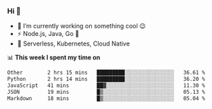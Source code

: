 ### Hi 👋

<!--
**nodejh/nodejh** is a ✨ _special_ ✨ repository because its `README.md` (this file) appears on your GitHub profile.

Here are some ideas to get you started:

- 🔭 I’m currently working on ...
- 🌱 I’m currently learning ...
- 👯 I’m looking to collaborate on ...
- 🤔 I’m looking for help with ...
- 💬 Ask me about ...
- 📫 How to reach me: ...
- 😄 Pronouns: ...
- ⚡ Fun fact: ...
-->

- 🔭 I’m currently working on something cool :wink:
- ⚡ Node.js, Java, Go :thought_balloon:
- 🤖 Serverless, Kubernetes, Cloud Native

📊 **This week I spent my time on**

<!--START_SECTION:waka-->

```txt
Other        2 hrs 15 mins   █████████░░░░░░░░░░░░░░░░   36.61 %
Python       2 hrs 14 mins   █████████░░░░░░░░░░░░░░░░   36.20 %
JavaScript   41 mins         ██▓░░░░░░░░░░░░░░░░░░░░░░   11.30 %
JSON         19 mins         █▒░░░░░░░░░░░░░░░░░░░░░░░   05.13 %
Markdown     18 mins         █▒░░░░░░░░░░░░░░░░░░░░░░░   05.04 %
```

<!--END_SECTION:waka-->


<!--
:traffic_light: **Visitors**

![visitors](https://visitor-badge.glitch.me/badge?page_id=nodejh.nodejh)
-->
